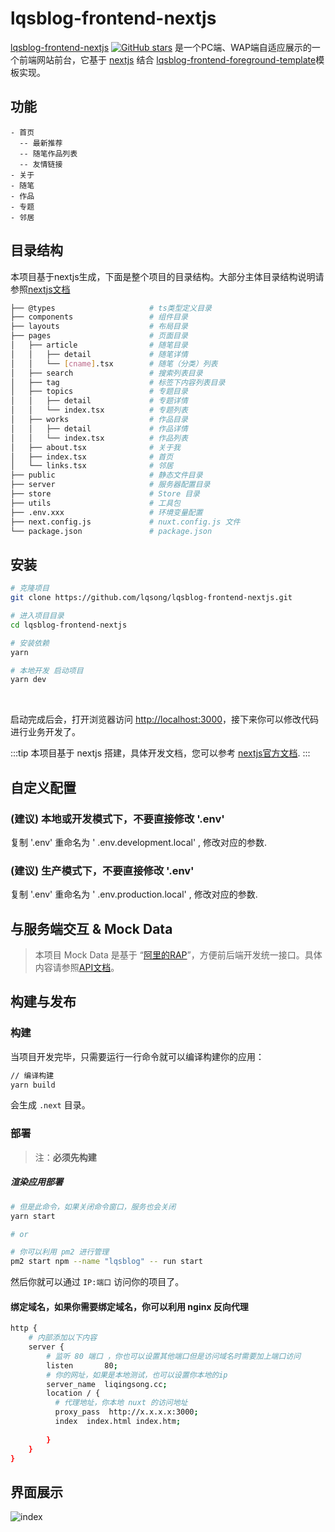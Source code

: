 # lqsblog-frontend-nextjs


[lqsblog-frontend-nextjs](https://github.com/lqsong/lqsblog-frontend-nextjs) [![GitHub stars](https://img.shields.io/github/stars/lqsong/lqsblog-frontend-nextjs.svg?style=social&label=Stars)](https://github.com/lqsong/lqsblog-frontend-nextjs) 是一个PC端、WAP端自适应展示的一个前端网站前台，它基于 [nextjs](https://github.com/vercel/next.js) 结合 [lqsblog-frontend-foreground-template](https://github.com/lqsong/lqsblog-frontend-foreground-template)模板实现。

## 功能

```
- 首页
  -- 最新推荐
  -- 随笔作品列表
  -- 友情链接
- 关于
- 随笔
- 作品
- 专题
- 邻居
```

## 目录结构

本项目基于nextjs生成，下面是整个项目的目录结构。大部分主体目录结构说明请参照[nextjs文档](https://www.nextjs.cn/docs/getting-started)

```bash
├── @types                     # ts类型定义目录
├── components                 # 组件目录
├── layouts                    # 布局目录
├── pages                      # 页面目录
│   ├── article                # 随笔目录
│   │   ├── detail             # 随笔详情
│   │   └── [cname].tsx        # 随笔（分类）列表
│   ├── search                 # 搜索列表目录
│   ├── tag                    # 标签下内容列表目录
│   ├── topics                 # 专题目录
│   │   ├── detail             # 专题详情
│   │   └── index.tsx          # 专题列表
│   ├── works                  # 作品目录
│   │   ├── detail             # 作品详情
│   │   └── index.tsx          # 作品列表
│   ├── about.tsx              # 关于我
│   ├── index.tsx              # 首页
│   └── links.tsx              # 邻居
├── public                     # 静态文件目录
├── server                     # 服务器配置目录
├── store                      # Store 目录
├── utils                      # 工具包
├── .env.xxx                   # 环境变量配置
├── next.config.js             # nuxt.config.js 文件
└── package.json               # package.json
```

## 安装

```bash
# 克隆项目
git clone https://github.com/lqsong/lqsblog-frontend-nextjs.git

# 进入项目目录
cd lqsblog-frontend-nextjs

# 安装依赖
yarn

# 本地开发 启动项目
yarn dev
```


<br/>

启动完成后会，打开浏览器访问 [http://localhost:3000](http://localhost:3000)，接下来你可以修改代码进行业务开发了。

:::tip
本项目基于 nextjs 搭建，具体开发文档，您可以参考 [nextjs官方文档](https://www.nextjs.cn/docs/getting-started).
:::



## 自定义配置

### **(建议)** 本地或开发模式下，不要直接修改 '.env'
复制 '.env' 重命名为 ' .env.development.local' , 修改对应的参数.

### **(建议)** 生产模式下，不要直接修改 '.env'
复制 '.env' 重命名为 ' .env.production.local' , 修改对应的参数.



## 与服务端交互 & Mock Data

> 本项目 Mock Data 是基于 “[阿里的RAP](http://rap2.taobao.org/)”，方便前后端开发统一接口。具体内容请参照[API文档](/apidocs/)。


## 构建与发布

### 构建

当项目开发完毕，只需要运行一行命令就可以编译构建你的应用：

```sh
// 编译构建
yarn build
```

会生成 `.next` 目录。

### 部署

> 注：**必须先构建**


##### 渲染应用部署

```sh
# 但是此命令，如果关闭命令窗口，服务也会关闭
yarn start

# or

# 你可以利用 pm2 进行管理
pm2 start npm --name "lqsblog" -- run start

```

然后你就可以通过 `IP:端口` 访问你的项目了。

#### 绑定域名，如果你需要绑定域名，你可以利用 nginx 反向代理

```bash
http {
    # 内部添加以下内容
    server {
        # 监听 80 端口 ，你也可以设置其他端口但是访问域名时需要加上端口访问
        listen       80;
        # 你的网址，如果是本地测试，也可以设置你本地的ip
        server_name  liqingsong.cc;
        location / {
          # 代理地址，你本地 nuxt 的访问地址
          proxy_pass  http://x.x.x.x:3000;
          index  index.html index.htm;
            
        }  
    }
}
```



## 界面展示

![index](https://gitee.com/lqsong/lqsblog/raw/master/images/lqsblog-frontend-nuxt/index.png) 


